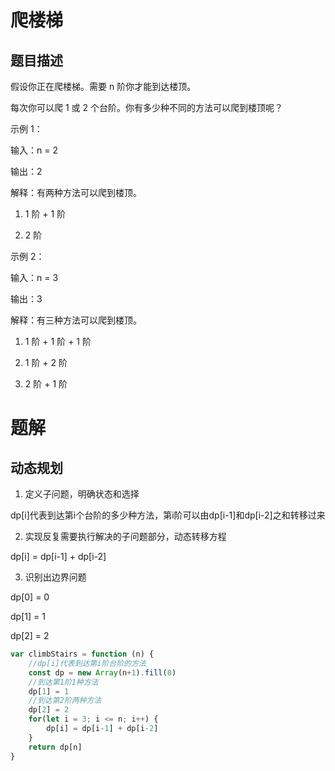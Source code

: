 # 爬楼梯

## 题目描述

假设你正在爬楼梯。需要 n 阶你才能到达楼顶。

每次你可以爬 1 或 2 个台阶。你有多少种不同的方法可以爬到楼顶呢？

 

示例 1：

输入：n = 2

输出：2

解释：有两种方法可以爬到楼顶。

1. 1 阶 + 1 阶

2. 2 阶

示例 2：

输入：n = 3

输出：3

解释：有三种方法可以爬到楼顶。

1. 1 阶 + 1 阶 + 1 阶

2. 1 阶 + 2 阶

3. 2 阶 + 1 阶

# 题解

## 动态规划

1. 定义子问题，明确状态和选择

dp[i]代表到达第i个台阶的多少种方法，第i阶可以由dp[i-1]和dp[i-2]之和转移过来

2. 实现反复需要执行解决的子问题部分，动态转移方程

dp[i] = dp[i-1] + dp[i-2]



3. 识别出边界问题

dp[0] = 0

dp[1] = 1

dp[2] = 2


```js
var climbStairs = function (n) {
    //dp[i]代表到达第i阶台阶的方法
    const dp = new Array(n+1).fill(0)
    //到达第1阶1种方法
    dp[1] = 1
    //到达第2阶两种方法
    dp[2] = 2
    for(let i = 3; i <= n; i++) {
        dp[i] = dp[i-1] + dp[i-2]
    }
    return dp[n]
}
```
